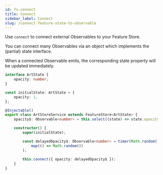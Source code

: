```yaml
---
id: fs-connect
title: Connect
sidebar_label: Connect
slug: /connect-feature-state-to-observable
---
```

Use `connect` to connect external Observables to your Feature Store.

You can connect many Observables via an object which implements the (partial) state interface.

When a connected Observable emits, the corresponding state property will be updated immediately.

```ts
interface ArtState {
    opacity: number;
}

const initialState: ArtState = {
    opacity: 1,
};

@Injectable()
export class ArtStoreService extends FeatureStore<ArtState> {
    opacity$: Observable<number> = this.select((state) => state.opacity);

    constructor() {
        super(initialState);

        const delayedOpacity$: Observable<number> = timer(Math.random() * 5000).pipe(
            map(() => Math.random())
        );
        
        this.connect({ opacity: delayedOpacity$ });
    }
}
```
